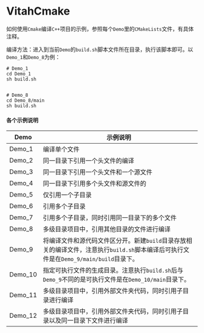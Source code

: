 # VitahCmake

如何使用`Cmake`编译`C++`项目的示例，参照每个`Demo`里的`CMakeLists`文件，有具体注释。

编译方法：进入到当前`Demo`的`build.sh`脚本文件所在目录，执行该脚本即可。以`Demo_1`和`Demo_8`为例：
```shell 
# Demo_1 
cd Demo_1
sh build.sh


# Demo_8
cd Demo_8/main 
sh build.sh
```

#### 各个示例说明


| Demo      |   示例说明 | 
| -         |   -  | 
| Demo_1    |   编译单个文件 | 
| Demo_2    |   同一目录下引用一个头文件的编译 | 
| Demo_3    |   同一目录下引用一个头文件和一个源文件 | 
| Demo_4    |   同一目录下引用多个头文件和源文件的 | 
| Demo_5    |   仅引用一个子目录 | 
| Demo_6    |   引用多个子目录 | 
| Demo_7    |   引用多个子目录，同时引用同一目录下的多个文件 | 
| Demo_8    |   多级目录项目中，引用其他目录的文件进行编译 | 
| Demo_9    |   将编译文件和源代码文件区分开。新建`build`目录存放相关的编译文件，注意执行`build.sh`脚本编译后可执行文件是在`Demo_9/main/build`目录下。 | 
| Demo_10   |   指定可执行文件的生成目录。注意执行`build.sh`后与`Demo_9`不同的是可执行文件是在`Demo_10/main`目录下。 | 
| Demo_11   |   多级目录项目中，引用外部文件夹代码，同时引用子目录进行编译 | 
| Demo_12   |   多级目录项目中，引用外部文件夹代码，同时引用子目录以及同一目录下文件进行编译 | 